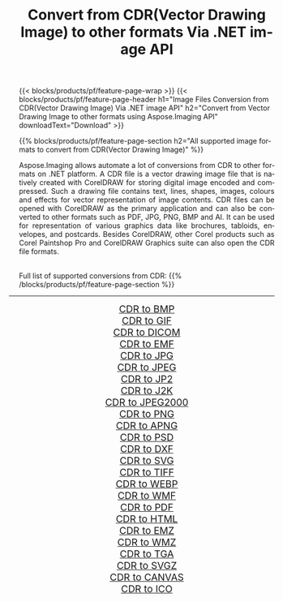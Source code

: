 ﻿---
title: Convert from CDR(Vector Drawing Image) to other formats Via .NET image API 
weight: 3920
url: /net/conversion/from/cdr 
lang: en
langdirlevel: 2
locales: zh-hans,ja,it,ru,de,es,fr,nl,id,lt,pl,pt,vi,tr,ko,zh-hant,ar,hi,th,sv,cs,uk,he
description: Using Aspose.Imaging for .NET you can easily convert from CDR(Vector Drawing Image) to other formats
---

{{< blocks/products/pf/feature-page-wrap >}}
{{< blocks/products/pf/feature-page-header h1="Image Files Conversion from CDR(Vector Drawing Image) Via .NET image API" h2="Convert from Vector Drawing Image to other formats using Aspose.Imaging API" downloadText="Download" >}}


{{% blocks/products/pf/feature-page-section  h2="All supported image formats to convert from CDR(Vector Drawing Image)" %}}
<p align=justify>Aspose.Imaging allows automate a lot of conversions from CDR to other formats on .NET platform. A CDR file is a vector drawing image file that is natively created with CorelDRAW for storing digital image encoded and compressed. Such a drawing file contains text, lines, shapes, images, colours and effects for vector representation of image contents. CDR files can be opened with CorelDRAW as the primary application and can also be converted to other formats such as PDF, JPG, PNG, BMP and AI. It can be used for representation of various graphics data like brochures, tabloids, envelopes, and postcards. Besides CorelDRAW, other Corel products such as Corel Paintshop Pro and CorelDRAW Graphics suite can also open the CDR file formats.</p>
<br/>
Full list of supported conversions from CDR:
{{% /blocks/products/pf/feature-page-section %}}
<div class="container-fluid productfamilypage bg-gray">
    <div class="convertypes bg-gray agp-content section">
        <div class="container">
		<hr style="margin-left:-20px;"/>
		<div class="row other-converters" style="gap: 10px;font-size: 19px;text-align:center;">
		    <div class='col-md-2 other-converter remove-lp remove-rp'><a href="/imaging/net/conversion/cdr-to-bmp" style="padding:15px;">CDR to BMP</a></div><div class='col-md-2 other-converter remove-lp remove-rp'><a href="/imaging/net/conversion/cdr-to-gif" style="padding:15px;">CDR to GIF</a></div><div class='col-md-2 other-converter remove-lp remove-rp'><a href="/imaging/net/conversion/cdr-to-dicom" style="padding:15px;">CDR to DICOM</a></div><div class='col-md-2 other-converter remove-lp remove-rp'><a href="/imaging/net/conversion/cdr-to-emf" style="padding:15px;">CDR to EMF</a></div><div class='col-md-2 other-converter remove-lp remove-rp'><a href="/imaging/net/conversion/cdr-to-jpg" style="padding:15px;">CDR to JPG</a></div><div class='col-md-2 other-converter remove-lp remove-rp'><a href="/imaging/net/conversion/cdr-to-jpeg" style="padding:15px;">CDR to JPEG</a></div><div class='col-md-2 other-converter remove-lp remove-rp'><a href="/imaging/net/conversion/cdr-to-jp2" style="padding:15px;">CDR to JP2</a></div><div class='col-md-2 other-converter remove-lp remove-rp'><a href="/imaging/net/conversion/cdr-to-j2k" style="padding:15px;">CDR to J2K</a></div><div class='col-md-2 other-converter remove-lp remove-rp'><a href="/imaging/net/conversion/cdr-to-jpeg2000" style="padding:15px;">CDR to JPEG2000</a></div><div class='col-md-2 other-converter remove-lp remove-rp'><a href="/imaging/net/conversion/cdr-to-png" style="padding:15px;">CDR to PNG</a></div><div class='col-md-2 other-converter remove-lp remove-rp'><a href="/imaging/net/conversion/cdr-to-apng" style="padding:15px;">CDR to APNG</a></div><div class='col-md-2 other-converter remove-lp remove-rp'><a href="/imaging/net/conversion/cdr-to-psd" style="padding:15px;">CDR to PSD</a></div><div class='col-md-2 other-converter remove-lp remove-rp'><a href="/imaging/net/conversion/cdr-to-dxf" style="padding:15px;">CDR to DXF</a></div><div class='col-md-2 other-converter remove-lp remove-rp'><a href="/imaging/net/conversion/cdr-to-svg" style="padding:15px;">CDR to SVG</a></div><div class='col-md-2 other-converter remove-lp remove-rp'><a href="/imaging/net/conversion/cdr-to-tiff" style="padding:15px;">CDR to TIFF</a></div><div class='col-md-2 other-converter remove-lp remove-rp'><a href="/imaging/net/conversion/cdr-to-webp" style="padding:15px;">CDR to WEBP</a></div><div class='col-md-2 other-converter remove-lp remove-rp'><a href="/imaging/net/conversion/cdr-to-wmf" style="padding:15px;">CDR to WMF</a></div><div class='col-md-2 other-converter remove-lp remove-rp'><a href="/imaging/net/conversion/cdr-to-pdf" style="padding:15px;">CDR to PDF</a></div><div class='col-md-2 other-converter remove-lp remove-rp'><a href="/imaging/net/conversion/cdr-to-html" style="padding:15px;">CDR to HTML</a></div><div class='col-md-2 other-converter remove-lp remove-rp'><a href="/imaging/net/conversion/cdr-to-emz" style="padding:15px;">CDR to EMZ</a></div><div class='col-md-2 other-converter remove-lp remove-rp'><a href="/imaging/net/conversion/cdr-to-wmz" style="padding:15px;">CDR to WMZ</a></div><div class='col-md-2 other-converter remove-lp remove-rp'><a href="/imaging/net/conversion/cdr-to-tga" style="padding:15px;">CDR to TGA</a></div><div class='col-md-2 other-converter remove-lp remove-rp'><a href="/imaging/net/conversion/cdr-to-svgz" style="padding:15px;">CDR to SVGZ</a></div><div class='col-md-2 other-converter remove-lp remove-rp'><a href="/imaging/net/conversion/cdr-to-canvas" style="padding:15px;">CDR to CANVAS</a></div><div class='col-md-2 other-converter remove-lp remove-rp'><a href="/imaging/net/conversion/cdr-to-ico" style="padding:15px;">CDR to ICO</a></div>
                </div>
        </div>
    </div>
</div>
<br/>

